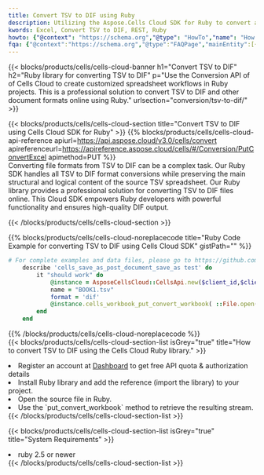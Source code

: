 ```yaml
---
title: Convert TSV to DIF using Ruby 
description: Utilizing the Aspose.Cells Cloud SDK for Ruby to convert a TSV format file to a DIF format file. 
kwords: Excel, Convert TSV to DIF, REST, Ruby
howto: {"@context": "https://schema.org","@type": "HowTo","name": "How to convert TSV to DIF using the Cells Cloud Ruby library.","description": "How to convert TSV to DIF using the Cells Cloud Ruby library.","image": {"@type": "ImageObject"},"url": "/ruby/conversion/tsv-to-dif/","step": [{ "@type": "HowToStep","name": "How to convert TSV to DIF using the Cells Cloud Ruby library. step 1", "image": {"@type": "ImageObject",},"url": "/ruby/conversion/tsv-to-dif/","text": "Register an account at <a href='https://dashboard.aspose.cloud/'>Dashboard</a> to get free API quota & authorization details",},{ "@type": "HowToStep","name": "How to convert TSV to DIF using the Cells Cloud Ruby library. step 1", "image": {"@type": "ImageObject",},"url": "/ruby/conversion/tsv-to-dif/","text": "Install Ruby library and add the reference (import the library) to your project.",},{ "@type": "HowToStep","name": "How to convert TSV to DIF using the Cells Cloud Ruby library. step 1", "image": {"@type": "ImageObject",},"url": "/ruby/conversion/tsv-to-dif/","text": "Open the source file in Ruby.",},{ "@type": "HowToStep","name": "How to convert TSV to DIF using the Cells Cloud Ruby library. step 1", "image": {"@type": "ImageObject",},"url": "/ruby/conversion/tsv-to-dif/","text": "Use the `put_convert_workbook` method to retrieve the resulting stream.",}, ],"supply": {"@type": "HowToSupply","name": "document"},"tool": [{"@type": "HowToTool","name": "RubyMine, Visual Studio Code, Aptana Studio, NetBeans"},{"@type": "HowToTool","name": "Aspose Cells"}],"totalTime": "PT6M"}
fqa: {"@context":"https://schema.org","@type":"FAQPage","mainEntity":[{"@type":"Question","name":"Why convert file formats in C# using REST API?","acceptedAnswer":{"@type":"Answer","text":"Documents are encoded in many ways, and some files may be incompatible with the software you use. To open and read such files, just convert them to appropriate file formats.<br/><ol><li>Install .NET SDK and add the reference (import the library) to your project.</li><li>Open the source file in C# using REST API.</li><li>Call the PutConvertWorkbookRequest() method, passing an output filename with required extension.</li><li>Get the result of conversion as a separate file.</li></ol>"}},{"@type":"Question","name":"What file formats can I convert with your C# library?","acceptedAnswer":{"@type":"Answer","text":"We support a variety of file formats for conversion using .NET library, including XLSX, Excel, xls , PDF, CSV, HTML, Markdown, XML, PNG, JPG, TIFF, Json, TXT and many more."}},{"@type":"Question","name":"What is the maximum allowed file size for conversion using this .NET library?","acceptedAnswer":{"@type":"Answer","text":"There are no file size limits for format conversions using .NET library."}}]}
---
```



{{< blocks/products/cells/cells-cloud-banner h1="Convert TSV to DIF" h2="Ruby library for converting TSV to DIF" p="Use the Conversion API of of Cells Cloud to create customized spreadsheet workflows in Ruby projects. This is a professional solution to convert TSV to DIF and other document formats online using Ruby." urlsection="conversion/tsv-to-dif/" >}}

{{< blocks/products/cells/cells-cloud-section  title="Convert TSV to DIF using Cells Cloud SDK for Ruby" >}}
{{% blocks/products/cells/cells-cloud-api-reference  apiurl=https://api.aspose.cloud/v3.0/cells/convert  apireferenceurl=https://apireference.aspose.cloud/cells/#/Conversion/PutConvertExcel  apimethod=PUT %}}
<br/>
Converting file formats from TSV to DIF can be a complex task. Our Ruby SDK handles all TSV to DIF format conversions while preserving the main structural and logical content of the source TSV spreadsheet. Our Ruby library provides a professional solution for converting TSV to DIF files online. This Cloud SDK empowers Ruby developers with powerful functionality and ensures high-quality DIF output.

{{< /blocks/products/cells/cells-cloud-section >}}

{{% blocks/products/cells/cells-cloud-noreplacecode title="Ruby Code Example for converting TSV to DIF using Cells Cloud SDK" gistPath="" %}}
 
```ruby
# For complete examples and data files, please go to https://github.com/aspose-cells-cloud/aspose-cells-cloud-ruby/
    describe 'cells_save_as_post_document_save_as test' do
        it "should work" do
            @instance = AsposeCellsCloud::CellsApi.new($client_id,$client_secret,"v3.0","https://api.aspose.cloud/")
            name = "BOOK1.tsv"
            format = 'dif'
            @instance.cells_workbook_put_convert_workbook( ::File.open(File.expand_path("data/"+name),"r")  {|io| io.read(io.size) },{:format=>format})     
        end
    end
```
 
{{% /blocks/products/cells/cells-cloud-noreplacecode  %}}
<br/>
{{< blocks/products/cells/cells-cloud-section-list isGrey="true"  title="How to convert TSV to DIF using the Cells Cloud Ruby library." >}}
<li>Register an account at <a href="https://dashboard.aspose.cloud/">Dashboard</a> to get free API quota & authorization details</li>
<li>Install Ruby library and add the reference (import the library) to your project.</li>
<li>Open the source file in Ruby.</li>
<li>Use the `put_convert_workbook` method to retrieve the resulting stream.</li>
{{< /blocks/products/cells/cells-cloud-section-list >}}

{{< blocks/products/cells/cells-cloud-section-list isGrey="true"  title="System Requirements" >}}
<li>ruby 2.5 or newer</li>
{{< /blocks/products/cells/cells-cloud-section-list >}}
